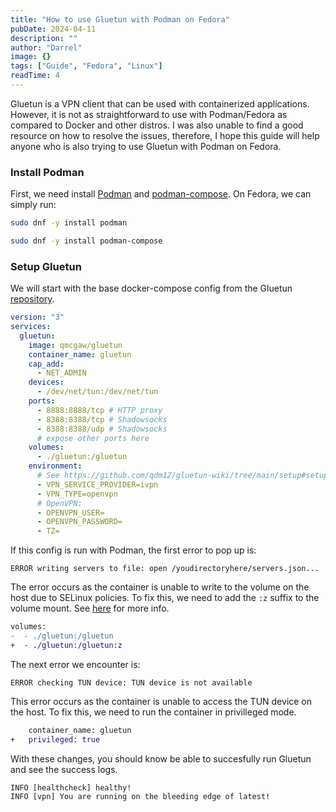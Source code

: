```yaml
---
title: "How to use Gluetun with Podman on Fedora"
pubDate: 2024-04-11
description: ""
author: "Darrel"
image: {}
tags: ["Guide", "Fedora", "Linux"]
readTime: 4
---
```


Gluetun is a VPN client that can be used with containerized applications. However, it is not as straightforward to use with Podman/Fedora as compared to Docker and other distros. I was also unable to find a good resource on how to resolve the issues, therefore, I hope this guide will help anyone who is also trying to use Gluetun with Podman on Fedora.

### Install Podman

First, we need install [Podman](https://podman.io/docs/installation#fedora) and [podman-compose](https://github.com/containers/podman-compose?tab=readme-ov-file#manual). On Fedora, we can simply run:

```bash
sudo dnf -y install podman
```

```bash
sudo dnf -y install podman-compose  
```

### Setup Gluetun

We will start with the base docker-compose config from the Gluetun [repository](https://github.com/qdm12/gluetun?tab=readme-ov-file#setup).

```yaml
version: "3"
services:
  gluetun:
    image: qmcgaw/gluetun
    container_name: gluetun
    cap_add:
      - NET_ADMIN
    devices:
      - /dev/net/tun:/dev/net/tun
    ports:
      - 8888:8888/tcp # HTTP proxy
      - 8388:8388/tcp # Shadowsocks
      - 8388:8388/udp # Shadowsocks
      # expose other ports here
    volumes:
      - ./gluetun:/gluetun
    environment:
      # See https://github.com/qdm12/gluetun-wiki/tree/main/setup#setup
      - VPN_SERVICE_PROVIDER=ivpn
      - VPN_TYPE=openvpn
      # OpenVPN:
      - OPENVPN_USER=
      - OPENVPN_PASSWORD=
      - TZ=
```

If this config is run with Podman, the first error to pop up is:

```
ERROR writing servers to file: open /youdirectoryhere/servers.json...
```

The error occurs as the container is unable to write to the volume on the host due to SELinux policies. To fix this, we need to add the `:z` suffix to the volume mount. See [here](https://docs.podman.io/en/v4.4/markdown/podman-run.1.html) for more info.

```diff
volumes:
-  - ./gluetun:/gluetun
+  - ./gluetun:/gluetun:z
```

The next error we encounter is:

```
ERROR checking TUN device: TUN device is not available
```

This error occurs as the container is unable to access the TUN device on the host. To fix this, we need to run the container in privilleged mode.

```diff
    container_name: gluetun
+   privileged: true
```

With these changes, you should know be able to succesfully run Gluetun and see the success logs.

```
INFO [healthcheck] healthy!
INFO [vpn] You are running on the bleeding edge of latest!
```
